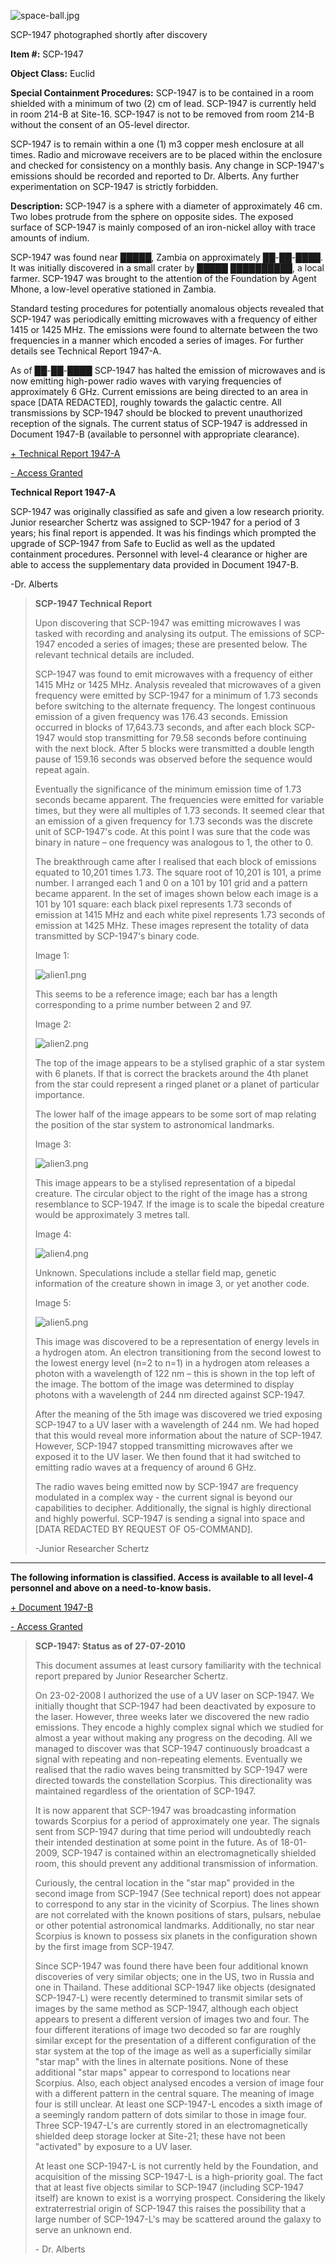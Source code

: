 ![space-ball.jpg](http://scp-wiki.wdfiles.com/local--files/scp-1947/space-ball.jpg)

SCP-1947 photographed shortly after discovery

**Item #:** SCP-1947

**Object Class:** Euclid

**Special Containment Procedures:** SCP-1947 is to be contained in a room shielded with a minimum of two (2) cm of lead. SCP-1947 is currently held in room 214-B at Site-16. SCP-1947 is not to be removed from room 214-B without the consent of an O5-level director.

SCP-1947 is to remain within a one (1) m3 copper mesh enclosure at all times. Radio and microwave receivers are to be placed within the enclosure and checked for consistency on a monthly basis. Any change in SCP-1947's emissions should be recorded and reported to Dr. Alberts. Any further experimentation on SCP-1947 is strictly forbidden.

**Description:** SCP-1947 is a sphere with a diameter of approximately 46 cm. Two lobes protrude from the sphere on opposite sides. The exposed surface of SCP-1947 is mainly composed of an iron-nickel alloy with trace amounts of indium.

SCP-1947 was found near █████, Zambia on approximately ██-██-████. It was initially discovered in a small crater by █████ ██████████, a local farmer. SCP-1947 was brought to the attention of the Foundation by Agent Mhone, a low-level operative stationed in Zambia.

Standard testing procedures for potentially anomalous objects revealed that SCP-1947 was periodically emitting microwaves with a frequency of either 1415 or 1425 MHz. The emissions were found to alternate between the two frequencies in a manner which encoded a series of images. For further details see Technical Report 1947-A.

As of ██-██-████ SCP-1947 has halted the emission of microwaves and is now emitting high-power radio waves with varying frequencies of approximately 6 GHz. Current emissions are being directed to an area in space \[DATA REDACTED\], roughly towards the galactic centre. All transmissions by SCP-1947 should be blocked to prevent unauthorized reception of the signals. The current status of SCP-1947 is addressed in Document 1947-B (available to personnel with appropriate clearance).

[+ Technical Report 1947-A](javascript:;)

[\- Access Granted](javascript:;)

**Technical Report 1947-A**

SCP-1947 was originally classified as safe and given a low research priority. Junior researcher Schertz was assigned to SCP-1947 for a period of 3 years; his final report is appended. It was his findings which prompted the upgrade of SCP-1947 from Safe to Euclid as well as the updated containment procedures. Personnel with level-4 clearance or higher are able to access the supplementary data provided in Document 1947-B.

\-Dr. Alberts

> **SCP-1947 Technical Report**
> 
> Upon discovering that SCP-1947 was emitting microwaves I was tasked with recording and analysing its output. The emissions of SCP-1947 encoded a series of images; these are presented below. The relevant technical details are included.
> 
> SCP-1947 was found to emit microwaves with a frequency of either 1415 MHz or 1425 MHz. Analysis revealed that microwaves of a given frequency were emitted by SCP-1947 for a minimum of 1.73 seconds before switching to the alternate frequency. The longest continuous emission of a given frequency was 176.43 seconds. Emission occurred in blocks of 17,643.73 seconds, and after each block SCP-1947 would stop transmitting for 79.58 seconds before continuing with the next block. After 5 blocks were transmitted a double length pause of 159.16 seconds was observed before the sequence would repeat again.
> 
> Eventually the significance of the minimum emission time of 1.73 seconds became apparent. The frequencies were emitted for variable times, but they were all multiples of 1.73 seconds. It seemed clear that an emission of a given frequency for 1.73 seconds was the discrete unit of SCP-1947's code. At this point I was sure that the code was binary in nature – one frequency was analogous to 1, the other to 0.
> 
> The breakthrough came after I realised that each block of emissions equated to 10,201 times 1.73. The square root of 10,201 is 101, a prime number. I arranged each 1 and 0 on a 101 by 101 grid and a pattern became apparent. In the set of images shown below each image is a 101 by 101 square: each black pixel represents 1.73 seconds of emission at 1415 MHz and each white pixel represents 1.73 seconds of emission at 1425 MHz. These images represent the totality of data transmitted by SCP-1947's binary code.
> 
> Image 1:
> 
> ![alien1.png](http://scp-wiki.wdfiles.com/local--files/scp-1947/alien1.png)
> 
> This seems to be a reference image; each bar has a length corresponding to a prime number between 2 and 97.
> 
> Image 2:
> 
> ![alien2.png](http://scp-wiki.wdfiles.com/local--files/scp-1947/alien2.png)
> 
> The top of the image appears to be a stylised graphic of a star system with 6 planets. If that is correct the brackets around the 4th planet from the star could represent a ringed planet or a planet of particular importance.
> 
> The lower half of the image appears to be some sort of map relating the position of the star system to astronomical landmarks.
> 
> Image 3:
> 
> ![alien3.png](http://scp-wiki.wdfiles.com/local--files/scp-1947/alien3.png)
> 
> This image appears to be a stylised representation of a bipedal creature. The circular object to the right of the image has a strong resemblance to SCP-1947. If the image is to scale the bipedal creature would be approximately 3 metres tall.
> 
> Image 4:
> 
> ![alien4.png](http://scp-wiki.wdfiles.com/local--files/scp-1947/alien4.png)
> 
> Unknown. Speculations include a stellar field map, genetic information of the creature shown in image 3, or yet another code.
> 
> Image 5:
> 
> ![alien5.png](http://scp-wiki.wdfiles.com/local--files/scp-1947/alien5.png)
> 
> This image was discovered to be a representation of energy levels in a hydrogen atom. An electron transitioning from the second lowest to the lowest energy level (n=2 to n=1) in a hydrogen atom releases a photon with a wavelength of 122 nm – this is shown in the top left of the image. The bottom of the image was determined to display photons with a wavelength of 244 nm directed against SCP-1947.
> 
> After the meaning of the 5th image was discovered we tried exposing SCP-1947 to a UV laser with a wavelength of 244 nm. We had hoped that this would reveal more information about the nature of SCP-1947. However, SCP-1947 stopped transmitting microwaves after we exposed it to the UV laser. We then found that it had switched to emitting radio waves at a frequency of around 6 GHz.
> 
> The radio waves being emitted now by SCP-1947 are frequency modulated in a complex way - the current signal is beyond our capabilities to decipher. Additionally, the signal is highly directional and highly powerful. SCP-1947 is sending a signal into space and \[DATA REDACTED BY REQUEST OF O5-COMMAND\].
> 
> \-Junior Researcher Schertz

* * *

**The following information is classified. Access is available to all level-4 personnel and above on a need-to-know basis.**

[+ Document 1947-B](javascript:;)

[\- Access Granted](javascript:;)

> **SCP-1947: Status as of 27-07-2010**
> 
> This document assumes at least cursory familiarity with the technical report prepared by Junior Researcher Schertz.
> 
> On 23-02-2008 I authorized the use of a UV laser on SCP-1947. We initially thought that SCP-1947 had been deactivated by exposure to the laser. However, three weeks later we discovered the new radio emissions. They encode a highly complex signal which we studied for almost a year without making any progress on the decoding. All we managed to discover was that SCP-1947 continuously broadcast a signal with repeating and non-repeating elements. Eventually we realised that the radio waves being transmitted by SCP-1947 were directed towards the constellation Scorpius. This directionality was maintained regardless of the orientation of SCP-1947.
> 
> It is now apparent that SCP-1947 was broadcasting information towards Scorpius for a period of approximately one year. The signals sent from SCP-1947 during that time period will undoubtedly reach their intended destination at some point in the future. As of 18-01-2009, SCP-1947 is contained within an electromagnetically shielded room, this should prevent any additional transmission of information.
> 
> Curiously, the central location in the "star map" provided in the second image from SCP-1947 (See technical report) does not appear to correspond to any star in the vicinity of Scorpius. The lines shown are not correlated with the known positions of stars, pulsars, nebulae or other potential astronomical landmarks. Additionally, no star near Scorpius is known to possess six planets in the configuration shown by the first image from SCP-1947.
> 
> Since SCP-1947 was found there have been four additional known discoveries of very similar objects; one in the US, two in Russia and one in Thailand. These additional SCP-1947 like objects (designated SCP-1947-L) were recently determined to transmit similar sets of images by the same method as SCP-1947, although each object appears to present a different version of images two and four. The four different iterations of image two decoded so far are roughly similar except for the presentation of a different configuration of the star system at the top of the image as well as a superficially similar "star map" with the lines in alternate positions. None of these additional "star maps" appear to correspond to locations near Scorpius. Also, each object analysed encodes a version of image four with a different pattern in the central square. The meaning of image four is still unclear. At least one SCP-1947-L encodes a sixth image of a seemingly random pattern of dots similar to those in image four. Three SCP-1947-L's are currently stored in an electromagnetically shielded deep storage locker at Site-21; these have not been "activated" by exposure to a UV laser.
> 
> At least one SCP-1947-L is not currently held by the Foundation, and acquisition of the missing SCP-1947-L is a high-priority goal. The fact that at least five objects similar to SCP-1947 (including SCP-1947 itself) are known to exist is a worrying prospect. Considering the likely extraterrestrial origin of SCP-1947 this raises the possibility that a large number of SCP-1947-L's may be scattered around the galaxy to serve an unknown end.
> 
> \- Dr. Alberts